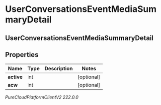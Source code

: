 # UserConversationsEventMediaSummaryDetail

## UserConversationsEventMediaSummaryDetail

## Properties

|Name | Type | Description | Notes|
|------------ | ------------- | ------------- | -------------|
| **active** | int |  | [optional] |
| **acw** | int |  | [optional] |



_PureCloudPlatformClientV2 222.0.0_
